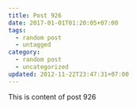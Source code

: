 ```yaml
---
title: Post 926
date: 2017-01-01T01:20:05+07:00
tags:
  - random post
  - untagged
category:
  - random post
  - uncategorized
updated: 2012-11-22T23:47:31+07:00
---
```

This is content of post 926